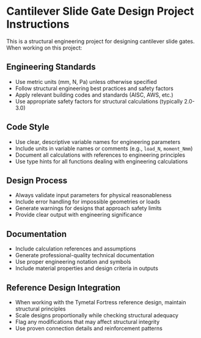 <!-- Use this file to provide workspace-specific custom instructions to Copilot. For more details, visit https://code.visualstudio.com/docs/copilot/copilot-customization#_use-a-githubcopilotinstructionsmd-file -->

# Cantilever Slide Gate Design Project Instructions

This is a structural engineering project for designing cantilever slide gates. When working on this project:

## Engineering Standards
- Use metric units (mm, N, Pa) unless otherwise specified
- Follow structural engineering best practices and safety factors
- Apply relevant building codes and standards (AISC, AWS, etc.)
- Use appropriate safety factors for structural calculations (typically 2.0-3.0)

## Code Style
- Use clear, descriptive variable names for engineering parameters
- Include units in variable names or comments (e.g., `load_N`, `moment_Nmm`)
- Document all calculations with references to engineering principles
- Use type hints for all functions dealing with engineering calculations

## Design Process
- Always validate input parameters for physical reasonableness
- Include error handling for impossible geometries or loads
- Generate warnings for designs that approach safety limits
- Provide clear output with engineering significance

## Documentation
- Include calculation references and assumptions
- Generate professional-quality technical documentation
- Use proper engineering notation and symbols
- Include material properties and design criteria in outputs

## Reference Design Integration
- When working with the Tymetal Fortress reference design, maintain structural principles
- Scale designs proportionally while checking structural adequacy
- Flag any modifications that may affect structural integrity
- Use proven connection details and reinforcement patterns
